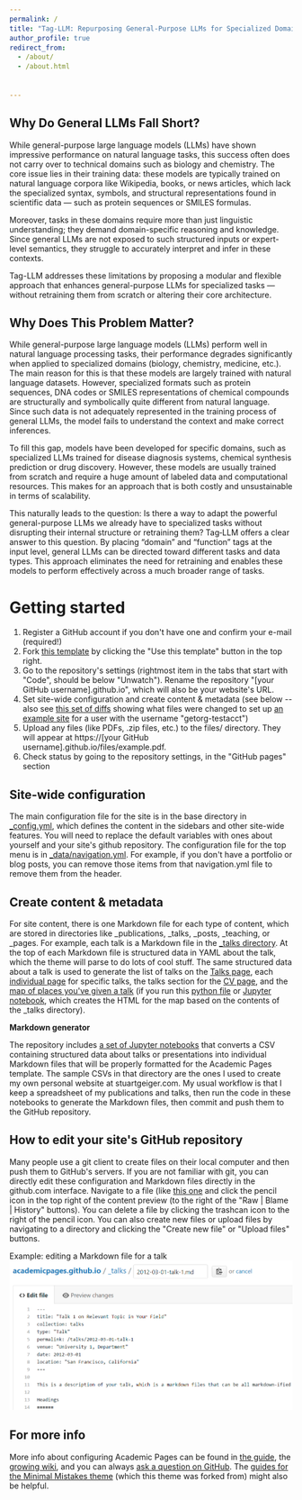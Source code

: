 ```yaml
---
permalink: /
title: "Tag-LLM: Repurposing General-Purpose LLMs for Specialized Domains"
author_profile: true
redirect_from: 
  - /about/
  - /about.html


---
```



## Why Do General LLMs Fall Short?

While general-purpose large language models (LLMs) have shown impressive performance on natural language tasks, this success often does not carry over to technical domains such as biology and chemistry. The core issue lies in their training data: these models are typically trained on natural language corpora like Wikipedia, books, or news articles, which lack the specialized syntax, symbols, and structural representations found in scientific data — such as protein sequences or SMILES formulas.

Moreover, tasks in these domains require more than just linguistic understanding; they demand domain-specific reasoning and knowledge. Since general LLMs are not exposed to such structured inputs or expert-level semantics, they struggle to accurately interpret and infer in these contexts.

Tag-LLM addresses these limitations by proposing a modular and flexible approach that enhances general-purpose LLMs for specialized tasks — without retraining them from scratch or altering their core architecture.



## Why Does This Problem Matter?

While general-purpose large language models (LLMs) perform well in natural language processing tasks, their performance degrades significantly when applied to specialized domains (biology, chemistry, medicine, etc.). The main reason for this is that these models are largely trained with natural language datasets. However, specialized formats such as protein sequences, DNA codes or SMILES representations of chemical compounds are structurally and symbolically quite different from natural language. Since such data is not adequately represented in the training process of general LLMs, the model fails to understand the context and make correct inferences.

To fill this gap, models have been developed for specific domains, such as specialized LLMs trained for disease diagnosis systems, chemical synthesis prediction or drug discovery. However, these models are usually trained from scratch and require a huge amount of labeled data and computational resources. This makes for an approach that is both costly and unsustainable in terms of scalability. 

This naturally leads to the question: Is there a way to adapt the powerful general-purpose LLMs we already have to specialized tasks without disrupting their internal structure or retraining them? Tag‑LLM offers a clear answer to this question. By placing “domain” and “function” tags at the input level, general LLMs can be directed toward different tasks and data types. This approach eliminates the need for retraining and enables these models to perform effectively across a much broader range of tasks.









Getting started
======
1. Register a GitHub account if you don't have one and confirm your e-mail (required!)
1. Fork [this template](https://github.com/academicpages/academicpages.github.io) by clicking the "Use this template" button in the top right. 
1. Go to the repository's settings (rightmost item in the tabs that start with "Code", should be below "Unwatch"). Rename the repository "[your GitHub username].github.io", which will also be your website's URL.
1. Set site-wide configuration and create content & metadata (see below -- also see [this set of diffs](http://archive.is/3TPas) showing what files were changed to set up [an example site](https://getorg-testacct.github.io) for a user with the username "getorg-testacct")
1. Upload any files (like PDFs, .zip files, etc.) to the files/ directory. They will appear at https://[your GitHub username].github.io/files/example.pdf.  
1. Check status by going to the repository settings, in the "GitHub pages" section

Site-wide configuration
------
The main configuration file for the site is in the base directory in [_config.yml](https://github.com/academicpages/academicpages.github.io/blob/master/_config.yml), which defines the content in the sidebars and other site-wide features. You will need to replace the default variables with ones about yourself and your site's github repository. The configuration file for the top menu is in [_data/navigation.yml](https://github.com/academicpages/academicpages.github.io/blob/master/_data/navigation.yml). For example, if you don't have a portfolio or blog posts, you can remove those items from that navigation.yml file to remove them from the header. 

Create content & metadata
------
For site content, there is one Markdown file for each type of content, which are stored in directories like _publications, _talks, _posts, _teaching, or _pages. For example, each talk is a Markdown file in the [_talks directory](https://github.com/academicpages/academicpages.github.io/tree/master/_talks). At the top of each Markdown file is structured data in YAML about the talk, which the theme will parse to do lots of cool stuff. The same structured data about a talk is used to generate the list of talks on the [Talks page](https://academicpages.github.io/talks), each [individual page](https://academicpages.github.io/talks/2012-03-01-talk-1) for specific talks, the talks section for the [CV page](https://academicpages.github.io/cv), and the [map of places you've given a talk](https://academicpages.github.io/talkmap.html) (if you run this [python file](https://github.com/academicpages/academicpages.github.io/blob/master/talkmap.py) or [Jupyter notebook](https://github.com/academicpages/academicpages.github.io/blob/master/talkmap.ipynb), which creates the HTML for the map based on the contents of the _talks directory).

**Markdown generator**

The repository includes [a set of Jupyter notebooks](https://github.com/academicpages/academicpages.github.io/tree/master/markdown_generator
) that converts a CSV containing structured data about talks or presentations into individual Markdown files that will be properly formatted for the Academic Pages template. The sample CSVs in that directory are the ones I used to create my own personal website at stuartgeiger.com. My usual workflow is that I keep a spreadsheet of my publications and talks, then run the code in these notebooks to generate the Markdown files, then commit and push them to the GitHub repository.

How to edit your site's GitHub repository
------
Many people use a git client to create files on their local computer and then push them to GitHub's servers. If you are not familiar with git, you can directly edit these configuration and Markdown files directly in the github.com interface. Navigate to a file (like [this one](https://github.com/academicpages/academicpages.github.io/blob/master/_talks/2012-03-01-talk-1.md) and click the pencil icon in the top right of the content preview (to the right of the "Raw | Blame | History" buttons). You can delete a file by clicking the trashcan icon to the right of the pencil icon. You can also create new files or upload files by navigating to a directory and clicking the "Create new file" or "Upload files" buttons. 

Example: editing a Markdown file for a talk
![Editing a Markdown file for a talk](/images/editing-talk.png)

For more info
------
More info about configuring Academic Pages can be found in [the guide](https://academicpages.github.io/markdown/), the [growing wiki](https://github.com/academicpages/academicpages.github.io/wiki), and you can always [ask a question on GitHub](https://github.com/academicpages/academicpages.github.io/discussions). The [guides for the Minimal Mistakes theme](https://mmistakes.github.io/minimal-mistakes/docs/configuration/) (which this theme was forked from) might also be helpful.
